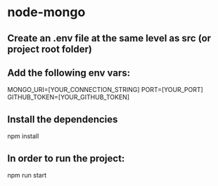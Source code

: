 # node-mongo

## Create an .env file at the same level as src (or project root folder)

## Add the following env vars:

MONGO_URI=[YOUR_CONNECTION_STRING]
PORT=[YOUR_PORT]
GITHUB_TOKEN=[YOUR_GITHUB_TOKEN]

## Install the dependencies

npm install

## In order to run the project:

npm run start

